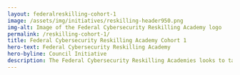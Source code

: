 ```yaml
---
layout: federalreskilling-cohort-1
image: /assets/img/initiatives/reskilling-header950.png
img-alt: Image of the Federal Cybersecurity Reskilling Academy logo
permalink: /reskilling-cohort-1/
title: Federal Cybersecurity Reskilling Academy Cohort 1
hero-text: Federal Cybersecurity Reskilling Academy
hero-byline: Council Initiative
description: The Federal Cybersecurity Reskilling Academies looks to take two cohorts of current federal employees from and training them to be entry level Incident Response Analysts, Cyber Defense Analysts, Digital Forensic Analysts, or Security Operations Center (SOC) Analysts.
---
```

